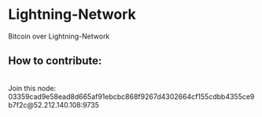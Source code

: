 # Lightning-Network
Bitcoin over Lightning-Network


<h2>How to contribute:</h2>

<br>
Join this node:<br>
03359cad9e58ead8d665af91ebcbc868f9267d4302664cf155cdbb4355ce9b7f2c@52.212.140.108:9735
